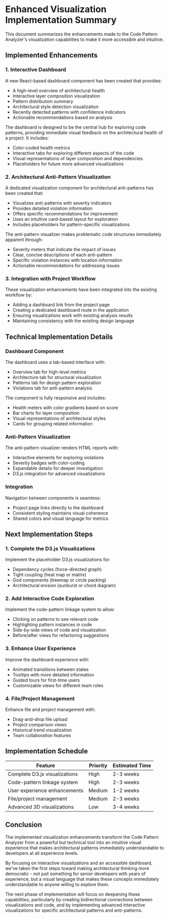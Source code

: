 # Enhanced Visualization Implementation Summary

This document summarizes the enhancements made to the Code Pattern Analyzer's visualization capabilities to make it more accessible and intuitive.

## Implemented Enhancements

### 1. Interactive Dashboard

A new React-based dashboard component has been created that provides:

- A high-level overview of architectural health
- Interactive layer composition visualization
- Pattern distribution summary
- Architectural style detection visualization
- Recently detected patterns with confidence indicators
- Actionable recommendations based on analysis

The dashboard is designed to be the central hub for exploring code patterns, providing immediate visual feedback on the architectural health of a project. It includes:

- Color-coded health metrics
- Interactive tabs for exploring different aspects of the code
- Visual representations of layer composition and dependencies
- Placeholders for future more advanced visualizations

### 2. Architectural Anti-Pattern Visualization

A dedicated visualization component for architectural anti-patterns has been created that:

- Visualizes anti-patterns with severity indicators
- Provides detailed violation information
- Offers specific recommendations for improvement
- Uses an intuitive card-based layout for exploration
- Includes placeholders for pattern-specific visualizations

The anti-pattern visualizer makes problematic code structures immediately apparent through:

- Severity meters that indicate the impact of issues
- Clear, concise descriptions of each anti-pattern
- Specific violation instances with location information
- Actionable recommendations for addressing issues

### 3. Integration with Project Workflow

These visualization enhancements have been integrated into the existing workflow by:

- Adding a dashboard link from the project page
- Creating a dedicated dashboard route in the application
- Ensuring visualizations work with existing analysis results
- Maintaining consistency with the existing design language

## Technical Implementation Details

### Dashboard Component

The dashboard uses a tab-based interface with:

- Overview tab for high-level metrics
- Architecture tab for structural visualization
- Patterns tab for design pattern exploration
- Violations tab for anti-pattern analysis

The component is fully responsive and includes:

- Health meters with color gradients based on score
- Bar charts for layer composition
- Visual representations of architectural styles
- Cards for grouping related information

### Anti-Pattern Visualization

The anti-pattern visualizer renders HTML reports with:

- Interactive elements for exploring violations
- Severity badges with color-coding
- Expandable details for deeper investigation
- D3.js integration for advanced visualizations

### Integration

Navigation between components is seamless:

- Project page links directly to the dashboard
- Consistent styling maintains visual coherence
- Shared colors and visual language for metrics

## Next Implementation Steps

### 1. Complete the D3.js Visualizations

Implement the placeholder D3.js visualizations for:

- Dependency cycles (force-directed graph)
- Tight coupling (heat map or matrix)
- God components (treemap or circle packing)
- Architectural erosion (sunburst or chord diagram)

### 2. Add Interactive Code Exploration

Implement the code-pattern linkage system to allow:

- Clicking on patterns to see relevant code
- Highlighting pattern instances in code
- Side-by-side views of code and visualization
- Before/after views for refactoring suggestions

### 3. Enhance User Experience

Improve the dashboard experience with:

- Animated transitions between states
- Tooltips with more detailed information
- Guided tours for first-time users
- Customizable views for different team roles

### 4. File/Project Management

Enhance file and project management with:

- Drag-and-drop file upload
- Project comparison views
- Historical trend visualization
- Team collaboration features

## Implementation Schedule

| Feature | Priority | Estimated Time |
|---------|----------|----------------|
| Complete D3.js visualizations | High | 2-3 weeks |
| Code-pattern linkage system | High | 2-3 weeks |
| User experience enhancements | Medium | 1-2 weeks |
| File/project management | Medium | 2-3 weeks |
| Advanced 3D visualizations | Low | 3-4 weeks |

## Conclusion

The implemented visualization enhancements transform the Code Pattern Analyzer from a powerful but technical tool into an intuitive visual experience that makes architectural patterns immediately understandable to developers at all experience levels.

By focusing on interactive visualizations and an accessible dashboard, we've taken the first steps toward making architectural thinking more democratic - not just something for senior developers with years of experience, but a visual language that makes these concepts immediately understandable to anyone willing to explore them.

The next phase of implementation will focus on deepening these capabilities, particularly by creating bidirectional connections between visualizations and code, and by implementing advanced interactive visualizations for specific architectural patterns and anti-patterns.